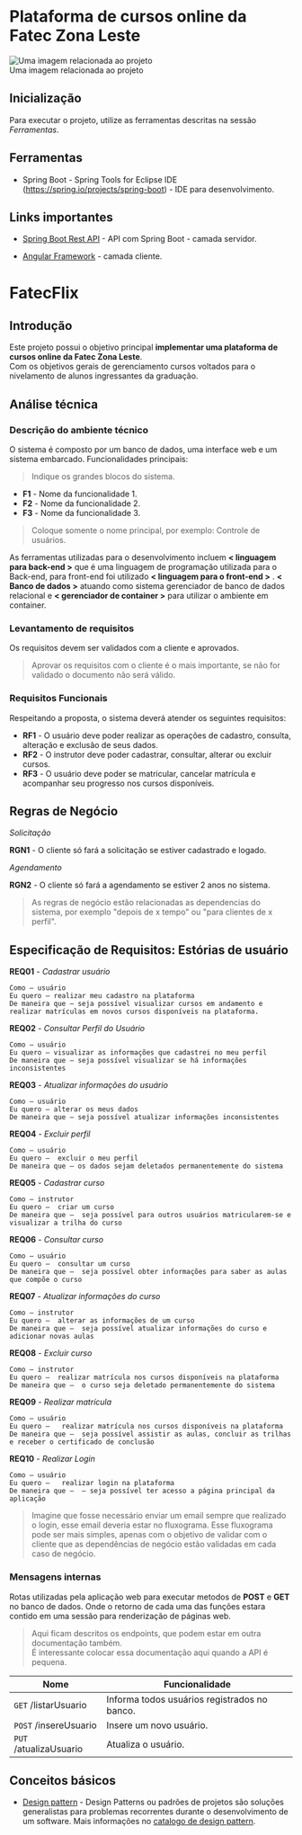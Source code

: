 # Plataforma de cursos online da Fatec Zona Leste
<fig>
<img src="https://rockcontent.com/br/wp-content/uploads/sites/2/elementor/thumbs/modelo-de-projeto-p2he6clp7uhmwqd16ikv9jgz30a5liixoon908hej0.png" alt="Uma imagem relacionada ao projeto">
<figcaption>Uma imagem relacionada ao projeto</figcaption>
</fig>

## Inicialização
Para executar o projeto, utilize as ferramentas descritas na sessão *Ferramentas*.

## Ferramentas
* Spring Boot - Spring Tools for Eclipse IDE (https://spring.io/projects/spring-boot) - IDE para desenvolvimento.

## Links importantes
* [Spring Boot Rest API](https://medium.com/better-programming/building-a-spring-boot-rest-api-a-php-developers-view-part-i-6add2e794646) -  API com Spring Boot - camada servidor.

* [Angular Framework](https://angular.io/) - camada cliente.

# FatecFlix

## Introdução

Este projeto possui o objetivo principal **implementar uma plataforma de cursos online da Fatec Zona Leste**.  
Com os objetivos gerais de gerenciamento cursos voltados para o nivelamento de alunos ingressantes da graduação. 

## Análise técnica

### Descrição do ambiente técnico

O sistema é composto por um banco de dados, uma interface web e um sistema embarcado. Funcionalidades principais:
> Indique os grandes blocos do sistema.

* **F1** - Nome da funcionalidade 1.
* **F2** - Nome da funcionalidade 2.
* **F3** - Nome da funcionalidade 3.
> Coloque somente o nome principal, por exemplo: Controle de usuários.

As ferramentas utilizadas para o desenvolvimento incluem **< linguagem para back-end >** que é uma linguagem de programação utilizada para o Back-end, para front-end foi utilizado **< linguagem para o front-end >** . **< Banco de dados >** atuando como sistema gerenciador de banco de dados relacional e **< gerenciador de container >** para utilizar o ambiente em container.

### Levantamento de requisitos  
Os requisitos devem ser validados com a cliente e aprovados.
> Aprovar os requisitos com o cliente é o mais importante, se não for validado o documento não será válido.

### Requisitos Funcionais
Respeitando a proposta, o sistema deverá atender os seguintes requisitos:

* **RF1** - O usuário deve poder realizar as operações de cadastro, consulta, alteração e exclusão de seus dados.
* **RF2** - O instrutor deve poder cadastrar, consultar, alterar ou excluir cursos.
* **RF3** - O usuário deve poder se matricular, cancelar matrícula e acompanhar seu progresso nos cursos disponíveis.

## Regras de Negócio

_Solicitação_  

**RGN1** -  O cliente só fará a solicitação se estiver cadastrado e logado.  

_Agendamento_  

**RGN2** - O cliente só fará a agendamento se estiver 2 anos no sistema.   

> As regras de negócio estão relacionadas as dependencias do sistema, por exemplo "depois de x tempo" ou "para clientes de x perfil".

## Especificação de Requisitos: Estórias de usuário

**REQ01** - *Cadastrar usuário*

    Como – usuário
    Eu quero – realizar meu cadastro na plataforma
    De maneira que – seja possível visualizar cursos em andamento e realizar matrículas em novos cursos disponíveis na plataforma.

**REQ02** - *Consultar Perfil do Usuário*

    Como – usuário
    Eu quero – visualizar as informações que cadastrei no meu perfil
    De maneira que – seja possível visualizar se há informações inconsistentes


**REQ03** - *Atualizar informações do usuário*

    Como – usuário
    Eu quero – alterar os meus dados
    De maneira que – seja possível atualizar informações inconsistentes
 
 
**REQ04** - *Excluir perfil*

    Como – usuário
    Eu quero –  excluir o meu perfil
    De maneira que – os dados sejam deletados permanentemente do sistema
    
    
**REQ05** - *Cadastrar curso*

    Como – instrutor
    Eu quero –  criar um curso
    De maneira que –  seja possível para outros usuários matricularem-se e visualizar a trilha do curso
    
    
**REQ06** - *Consultar curso*

    Como – usuário
    Eu quero –  consultar um curso
    De maneira que –  seja possível obter informações para saber as aulas que compõe o curso


**REQ07** - *Atualizar informações do curso*

    Como – instrutor
    Eu quero –  alterar as informações de um curso
    De maneira que –  seja possível atualizar informações do curso e adicionar novas aulas


**REQ08** - *Excluir curso*

    Como – instrutor
    Eu quero –  realizar matrícula nos cursos disponíveis na plataforma
    De maneira que –  o curso seja deletado permanentemente do sistema
    
    
**REQ09** - *Realizar matrícula*

    Como – usuário
    Eu quero –   realizar matrícula nos cursos disponíveis na plataforma
    De maneira que –  seja possível assistir as aulas, concluir as trilhas e receber o certificado de conclusão


**REQ10** - *Realizar Login*

    Como – usuário
    Eu quero –   realizar login na plataforma
    De maneira que –  – seja possível ter acesso a página principal da aplicação



> Imagine que fosse necessário enviar um email sempre que realizado o login, esse email deveria estar no fluxograma. Esse fluxograma pode ser mais simples, apenas com o objetivo de validar com o cliente que as dependências de negócio estão validadas em cada caso de negócio.

### Mensagens internas

Rotas utilizadas pela aplicação web para executar metodos de **POST** e **GET** no banco de dados. Onde o retorno de cada uma das funções estara contido em uma sessão para renderização de páginas web.

> Aqui ficam descritos os endpoints, que podem estar em outra documentação também.  
> É interessante colocar essa documentação aqui quando a API é pequena.

| Nome | Funcionalidade|
|------|--------------|
|```GET``` /listarUsuario|Informa todos usuários registrados no banco.|
|```POST``` /insereUsuario|Insere um novo usuário.|
|```PUT``` /atualizaUsuario|Atualiza o usuário.|

## Conceitos básicos
* [Design pattern](https://www.opus-software.com.br/design-patterns/) - Design Patterns ou padrões de projetos são soluções generalistas para problemas recorrentes durante o desenvolvimento de um software. Mais informações no [catalogo de design pattern](https://refactoring.guru/design-patterns). 
